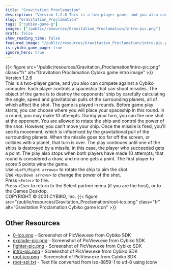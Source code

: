 ```yaml
---
title: "Gravitation Proclamation"
description: "Version 1.2.6 This is a two-player game, and you also can compete against a Cybiko computer. Each player controls a spaceship that can shoot missiles. The object of the game is to destroy the opponents' ship by carefully calculating the angle, speed and gravitational pulls of th..."
slug: "Gravitation_Proclamation"
tags: ["cybiko-game-g"]
images: ["/public/resources/Gravitation_Proclamation/intro-pic.png"]
draft: false
show_reading_time: false
featured_image: "/public/resources/Gravitation_Proclamation/intro-pic.png"
is_cybiko_game_page: true
ignore_hero: true
---
```

{{< figure src="/public/resources/Gravitation_Proclamation/intro-pic.png" class="fr" alt="Gravitation Proclamation Cybiko game intro image" >}}
Version 1.2.6 \
This is a two-player game, and you also can compete against a Cybiko computer. Each player controls a spaceship that can shoot missiles. The object of the game is to destroy the opponents' ship by carefully calculating the angle, speed and gravitational pulls of the surrounding planets, all of which affect the shot. The game is played in rounds. Before game play starts, you can choose where you will place your spaceship in this round. In a round, you may make 10 attempts. During your turn, you can fire one shot at the opponent. You are allowed to rotate the ship and control the power of the shot. However, you can't move your ship. Once the missile is fired, you'll see its movement, which is influenced by the gravitational pull of the surrounding planets. When the missile goes too far off the screen, or collides with a planet, that turn is over. The play continues until one of the ships is destroyed by a missile; in this case, the player who succeeded gets a point. The play also stops when both players have made 10 attempts; that round is considered a draw, and no one gets a point. The first player to score 5 points wins the game. \
Use `<Left/Right arrows>`  to rotate the ship to aim the shot. \
Use `<Up/Down arrows>`  to change the power of the shot. \
Press `<Enter>`  to fire. \
Press `<Esc>`  to return to the Select partner menu (if you are the host), or to the Games Desktop. \
COPYRIGHT © 2001 CYBIKO, Inc. {{< figure src="/public/resources/Gravitation_Proclamation/root-ico.png" class="fr" alt="Gravitation Proclamation Cybiko game icon" >}}

## Other Resources
* [0-ico.png](/public/resources/Gravitation_Proclamation/0-ico.png) - Screenshot of PicView.exe from Cybiko SDK
* [explode-pic.png](/public/resources/Gravitation_Proclamation/explode-pic.png) - Screenshot of PicView.exe from Cybiko SDK
* [fighter-pic.png](/public/resources/Gravitation_Proclamation/fighter-pic.png) - Screenshot of PicView.exe from Cybiko SDK
* [intro-pic.png](/public/resources/Gravitation_Proclamation/intro-pic.png) - Screenshot of PicView.exe from Cybiko SDK
* [root-ico.png](/public/resources/Gravitation_Proclamation/root-ico.png) - Screenshot of PicView.exe from Cybiko SDK
* [root-spl.txt](/public/resources/Gravitation_Proclamation/root-spl.txt) - Text file converted from iso-8859-1 to utf-8 using iconv

